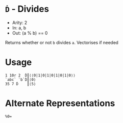 # `Ḋ` - Divides

- Arity: 2
- In: a, b
- Out: (a % b) == 0

Returns whether or not `b` divides `a`. Vectorises if needed

# Usage
```
1 10r 2  Ḋ║⟨⟨0|1|0|1|0|1|0|1|0⟩⟩
`abc` `b`Ḋ║⟨0⟩
35 7 Ḋ    ║⟨5⟩
```


# Alternate Representations

```
%0=
```

